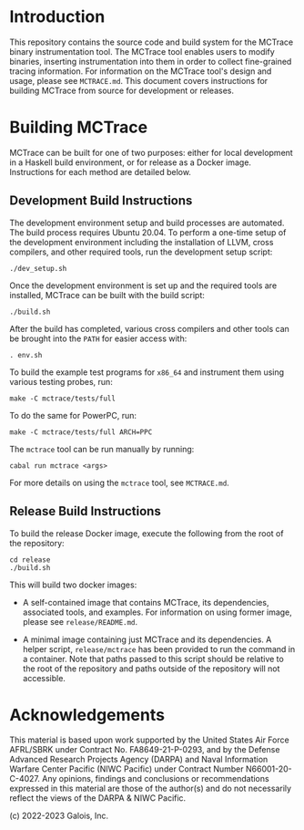 
Introduction
============

This repository contains the source code and build system for the
MCTrace binary instrumentation tool. The MCTrace tool enables users
to modify binaries, inserting instrumentation into them in order to
collect fine-grained tracing information. For information on the
MCTrace tool's design and usage, please see `MCTRACE.md`. This document
covers instructions for building MCTrace from source for development or
releases.

Building MCTrace
================

MCTrace can be built for one of two purposes: either for local
development in a Haskell build environment, or for release as a Docker
image. Instructions for each method are detailed below.

Development Build Instructions
------------------------------

The development environment setup and build processes are automated.
The build process requires Ubuntu 20.04. To perform a one-time setup of
the development environment including the installation of LLVM, cross
compilers, and other required tools, run the development setup script:

```
./dev_setup.sh
```

Once the development environment is set up and the required tools are
installed, MCTrace can be built with the build script:

```
./build.sh
```

After the build has completed, various cross compilers and other tools
can be brought into the `PATH` for easier access with:

```
. env.sh
```

To build the example test programs for `x86_64` and instrument them
using various testing probes, run:

```
make -C mctrace/tests/full
```

To do the same for PowerPC, run:

```
make -C mctrace/tests/full ARCH=PPC
```

The `mctrace` tool can be run manually by running:

```
cabal run mctrace <args>
```

For more details on using the `mctrace` tool, see `MCTRACE.md`.

Release Build Instructions
--------------------------

To build the release Docker image, execute the following from the root
of the repository:

```
cd release
./build.sh
```

This will build two docker images: 
- A self-contained image that contains MCTrace, its dependencies, associated tools, and examples. For information on using former image, please see `release/README.md`.

- A minimal image containing just MCTrace and its dependencies. A helper script, `release/mctrace` has been provided to run the command in a container. Note that paths passed to this script should be relative to the root of the repository and paths outside of the repository will not accessible.

Acknowledgements
================

This material is based upon work supported by the United States Air
Force AFRL/SBRK under Contract No. FA8649-21-P-0293, and by the Defense
Advanced Research Projects Agency (DARPA) and Naval Information Warfare
Center Pacific (NIWC Pacific) under Contract Number N66001-20-C-4027.
Any opinions, findings and conclusions or recommendations expressed in
this material are those of the author(s) and do not necessarily reflect
the views of the DARPA & NIWC Pacific.

(c) 2022-2023 Galois, Inc.
